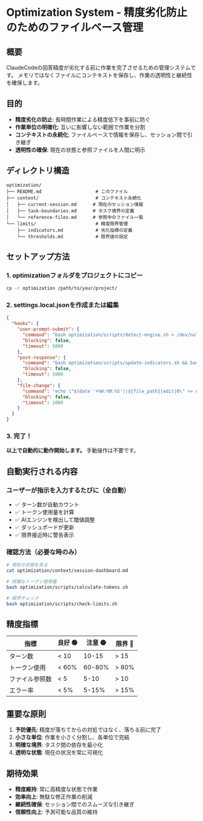 # Optimization System - 精度劣化防止のためのファイルベース管理

## 概要
ClaudeCodeの回答精度が劣化する前に作業を完了させるための管理システムです。
メモリではなくファイルにコンテキストを保存し、作業の透明性と継続性を確保します。

## 目的
- **精度劣化の防止**: 長時間作業による精度低下を事前に防ぐ
- **作業単位の明確化**: 互いに影響しない範囲で作業を分割
- **コンテキストの永続化**: ファイルベースで情報を保存し、セッション間で引き継ぎ
- **透明性の確保**: 現在の状態と参照ファイルを人間に明示

## ディレクトリ構造
```
optimization/
├── README.md                    # このファイル
├── context/                     # コンテキスト永続化
│   ├── current-session.md      # 現在のセッション情報
│   ├── task-boundaries.md      # タスク境界の定義
│   └── reference-files.md      # 参照中のファイル一覧
└── limits/                      # 精度限界管理
    ├── indicators.md            # 劣化指標の定義
    └── thresholds.md            # 限界値の設定
```

## セットアップ方法

### 1. optimizationフォルダをプロジェクトにコピー
```bash
cp -r optimization /path/to/your/project/
```

### 2. settings.local.jsonを作成または編集
```json
{
  "hooks": {
    "user-prompt-submit": {
      "command": "bash optimization/scripts/detect-engine.sh > /dev/null 2>&1 && bash optimization/scripts/track-session.sh && bash optimization/scripts/update-dashboard.sh",
      "blocking": false,
      "timeout": 5000
    },
    "post-response": {
      "command": "bash optimization/scripts/update-indicators.sh && bash optimization/scripts/calculate-tokens.sh > /dev/null 2>&1",
      "blocking": false,
      "timeout": 5000
    },
    "file-change": {
      "command": "echo \"$(date '+%H:%M:%S')|${file_path}|edit|0\" >> optimization/context/.file_access.log",
      "blocking": false,
      "timeout": 1000
    }
  }
}
```

### 3. 完了！
**以上で自動的に動作開始します。** 手動操作は不要です。

## 自動実行される内容

### ユーザーが指示を入力するたびに（全自動）
- ✅ ターン数が自動カウント
- ✅ トークン使用量を計算
- ✅ AIエンジンを検出して閾値調整
- ✅ ダッシュボードが更新
- ✅ 限界接近時に警告表示

### 確認方法（必要な時のみ）
```bash
# 現在の状態を見る
cat optimization/context/session-dashboard.md

# 詳細なトークン使用量
bash optimization/scripts/calculate-tokens.sh

# 限界チェック
bash optimization/scripts/check-limits.sh
```

## 精度指標

| 指標 | 良好 🟢 | 注意 🟡 | 限界 🔴 |
|------|---------|---------|---------|
| ターン数 | < 10 | 10-15 | > 15 |
| トークン使用 | < 60% | 60-80% | > 80% |
| ファイル参照数 | < 5 | 5-10 | > 10 |
| エラー率 | < 5% | 5-15% | > 15% |

## 重要な原則

1. **予防優先**: 精度が落ちてからの対処ではなく、落ちる前に完了
2. **小さな単位**: 作業を小さく分割し、各単位で完結
3. **明確な境界**: タスク間の依存を最小化
4. **透明な状態**: 現在の状況を常に可視化

## 期待効果

- **精度維持**: 常に高精度な状態で作業
- **効率向上**: 無駄な修正作業の削減
- **継続性確保**: セッション間でのスムーズな引き継ぎ
- **信頼性向上**: 予測可能な品質の維持